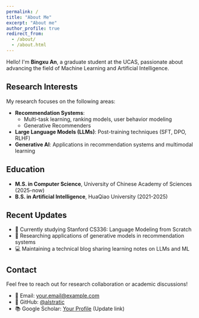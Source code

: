 ```yaml
---
permalink: /
title: "About Me"
excerpt: "About me"
author_profile: true
redirect_from: 
  - /about/
  - /about.html
---
```


Hello! I'm **Bingxu An**, a graduate student at the UCAS, passionate about advancing the field of Machine Learning and Artificial Intelligence.

## Research Interests

My research focuses on the following areas:

- **Recommendation Systems**: 
  - Multi-task learning, ranking models, user behavior modeling
  - Generative Recommenders
- **Large Language Models (LLMs)**: Post-training techniques (SFT, DPO, RLHF)
- **Generative AI**: Applications in recommendation systems and multimodal learning

## Education

- **M.S. in Computer Science**, University of Chinese Academy of Sciences (2025-now)
- **B.S. in Artificial Intelligence**, HuaQiao University (2021-2025)

## Recent Updates

- 📝 Currently studying Stanford CS336: Language Modeling from Scratch
- 🔬 Researching applications of generative models in recommendation systems
- 💻 Maintaining a technical blog sharing learning notes on LLMs and ML


## Contact

Feel free to reach out for research collaboration or academic discussions!

- 📧 Email: [your.email@example.com](mailto:your.email@example.com)
- 💼 GitHub: [@alstratic](https://github.com/alstratic)
- 📚 Google Scholar: [Your Profile](#) (Update link)
